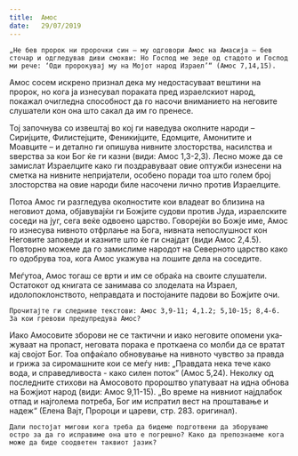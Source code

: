 ```yaml
---
title:  Амос
date:   29/07/2019
---
```


`„Не бев пророк ни пророчки син – му одговори Амос на Амасија – бев сточар и одгледував диви смокви: Но Господ ме зеде од стадото и Господ ми рече: ‘Оди пророкувај му на Мојот народ Израел’“ (Амос 7,14,15).`

Амос сосем искрено признал дека му недостасуваат вештини на пророк, но кога ја изнесувал пораката пред израелскиот народ, покажал очигледна способност да го насочи вниманието на неговите слушатели кон она што сакал да им го пренесе.

Тој започнува со извештај во кој ги наведува околните народи – Сиријците, Филистејците, Феникијците, Едомците, Амонитите и Моавците – и детално ги опишува нивните злосторства, насилства и ѕверства за кои Бог ќе ги казни (види: Амос 1,3-2,3). Лесно може да се замислат Израелците како ги поздравуваат овие оптужби изнесени на сметка на нивните непријатели, особено поради тоа што голем број злосторства на овие народи биле насочени лично против Израелците.

Потоа Амос ги разгледува околностите кои владеат во близина на неговиот дома, објавувајќи ги Божјите судови против Јуда, израелските соседи на југ, сега веќе одвоено царство. Говорејќи во Божје име, Амос го изнесува нивното отфрлање на Бога, нивната непослушност кон Неговите заповеди и казните што ќе ги снајдат (види Амос 2,4.5). Повторно можеме да го замислиме народот на Северното царство како го одобрува тоа, кога Амос укажува на лошите дела на соседите.

Меѓутоа, Амос тогаш се врти и им се обраќа на своите слушатели. Остатокот од книгата се занимава со злоделата на Израел, идолопоклонството, неправдата и постојаните падови во Божјите очи.

`Прочитајте ги следниве текстови: Амос 3,9-11; 4,1.2; 5,10-15; 8,4-6. За кои гревови предупредува Амос?`

Иако Амосовите зборови не се тактични и иако неговите опомени ука­жуваат на пропаст, неговата порака е проткаена со молби да се вратат кај својот Бог. Тоa опфаќало обновување на нивното чувство за правда и грижа за сиромашните кои се меѓу нив: „Правдата нека тече како вода, и справедливоста - како силен поток“ (Амос 5,24). Неколку од последните стихови на Амосовото пророштво упатуваат на идна обнова на Божјиот народ (види: Амос 9,11-15). „Во време на нивниот најдлабок отпад и најголема потреба, Бог им испратил вест на проштавање и надеж“ (Елена Вајт, Пророци и цареви, стр. 283. оригинал).

`Дали постојат мигови кога треба да бидеме подготвени да зборуваме остро за да го исправиме она што е погрешно? Како да препознаеме кога може да биде соодветен таквиот јазик?`
